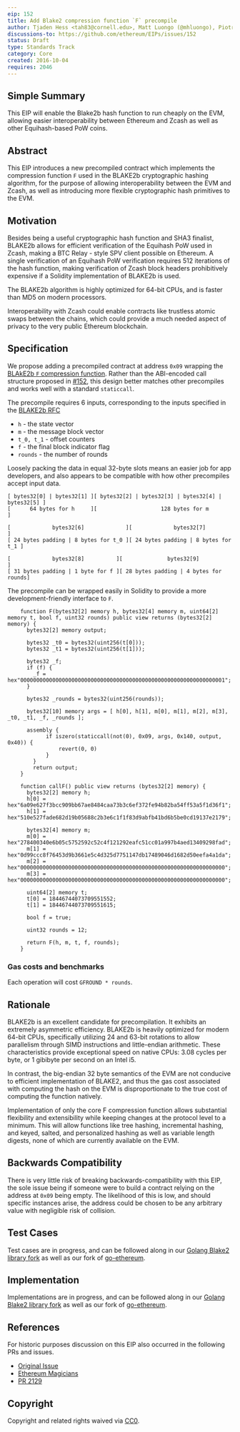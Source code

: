 ```yaml
---
eip: 152
title: Add Blake2 compression function `F` precompile
author: Tjaden Hess <tah83@cornell.edu>, Matt Luongo (@mhluongo), Piotr Dyraga (@pdyraga), James Hancock (@MadeOfTin)
discussions-to: https://github.com/ethereum/EIPs/issues/152
status: Draft
type: Standards Track
category: Core
created: 2016-10-04
requires: 2046
---
```


<!--You can leave these HTML comments in your merged EIP and delete the visible duplicate text guides, they will not appear and may be helpful to refer to if you edit it again. This is the suggested template for new EIPs. Note that an EIP number will be assigned by an editor. When opening a pull request to submit your EIP, please use an abbreviated title in the filename, `eip-draft_title_abbrev.md`. The title should be 44 characters or less.-->

## Simple Summary
<!--"If you can't explain it simply, you don't understand it well enough." Provide a simplified and layman-accessible explanation of the EIP.-->

This EIP will enable the Blake2b hash function to run cheaply on the EVM, allowing easier interoperability between Ethereum and Zcash as well as other Equihash-based PoW coins.

## Abstract
<!--A short (~200 word) description of the technical issue being addressed.-->

This EIP introduces a new precompiled contract which implements the compression function `F` used in the BLAKE2b cryptographic hashing algorithm, for the purpose of allowing interoperability between the EVM and Zcash, as well as introducing more flexible cryptographic hash primitives to the EVM.

## Motivation
<!--The motivation is critical for EIPs that want to change the Ethereum protocol. It should clearly explain why the existing protocol specification is inadequate to address the problem that the EIP solves. EIP submissions without sufficient motivation may be rejected outright.-->

Besides being a useful cryptographic hash function and SHA3 finalist, BLAKE2b allows for efficient verification of the Equihash PoW used in Zcash, making a BTC Relay - style SPV client possible on Ethereum. A single verification of an Equihash PoW verification requires 512 iterations of the hash function, making verification of Zcash block headers prohibitively expensive if a Solidity implementation of BLAKE2b is used.

The BLAKE2b algorithm is highly optimized for 64-bit CPUs, and is faster than MD5 on modern processors.

Interoperability with Zcash could enable contracts like trustless atomic swaps between the chains, which could provide a much needed aspect of privacy to the very public Ethereum blockchain.

## Specification
<!--The technical specification should describe the syntax and semantics of any new feature. The specification should be detailed enough to allow competing, interoperable implementations for any of the current Ethereum platforms (go-ethereum, parity, cpp-ethereum, ethereumj, ethereumjs, and [others](https://github.com/ethereum/wiki/wiki/Clients)).-->

We propose adding a precompiled contract at address `0x09` wrapping the [BLAkE2b `F` compression function](https://tools.ietf.org/html/rfc7693#section-3.2). Rather than the ABI-encoded call structure proposed in [#152](https://github.com/ethereum/EIPs/issues/152), this design better matches other precompiles and works well with a standard `staticcall`.

The precompile requires 6 inputs, corresponding to the inputs specified in the [BLAKE2b RFC](https://tools.ietf.org/html/rfc7693#section-3.2)

- `h` - the state vector
- `m` - the message block vector
- `t_0, t_1` - offset counters
- `f` - the final block indicator flag
- `rounds` - the number of rounds

Loosely packing the data in equal 32-byte slots means an easier job for app developers, and also appears to be compatible with how other precompiles accept input data.

```
[ bytes32[0] | bytes32[1] ][ bytes32[2] | bytes32[3] | bytes32[4] | bytes32[5] ]
[      64 bytes for h     ][                    128 bytes for m                ]

[             bytes32[6]             ][             bytes32[7]             ]
[ 24 bytes padding | 8 bytes for t_0 ][ 24 bytes padding | 8 bytes for t_1 ]

[             bytes32[8]          ][              bytes32[9]              ]
[ 31 bytes padding | 1 byte for f ][ 28 bytes padding | 4 bytes for rounds]
```

The precompile can be wrapped easily in Solidity to provide a more development-friendly interface to `F`.

```solidity
    function F(bytes32[2] memory h, bytes32[4] memory m, uint64[2] memory t, bool f, uint32 rounds) public view returns (bytes32[2] memory) {
      bytes32[2] memory output;

      bytes32 _t0 = bytes32(uint256(t[0]));
      bytes32 _t1 = bytes32(uint256(t[1]));

      bytes32 _f;
      if (f) {
        _f = hex"0000000000000000000000000000000000000000000000000000000000000001";
      }

      bytes32 _rounds = bytes32(uint256(rounds));

      bytes32[10] memory args = [ h[0], h[1], m[0], m[1], m[2], m[3], _t0, _t1, _f, _rounds ];

      assembly {
            if iszero(staticcall(not(0), 0x09, args, 0x140, output, 0x40)) {
                revert(0, 0)
            }
        }
        return output;
    }

    function callF() public view returns (bytes32[2] memory) {
      bytes32[2] memory h;
      h[0] = hex"6a09e627f3bcc909bb67ae8484caa73b3c6ef372fe94b82ba54ff53a5f1d36f1";
      h[1] = hex"510e527fade682d19b05688c2b3e6c1f1f83d9abfb41bd6b5be0cd19137e2179";

      bytes32[4] memory m;
      m[0] = hex"278400340e6b05c5752592c52c4f121292eafc51cc01a997b4aed13409298fad";
      m[1] = hex"0d99ccc8f76453d9b3661e5c4d325d7751147db17489046d1682d50eefa4a1da";
      m[2] = hex"0000000000000000000000000000000000000000000000000000000000000000";
      m[3] = hex"0000000000000000000000000000000000000000000000000000000000000000";

      uint64[2] memory t;
      t[0] = 18446744073709551552;
      t[1] = 18446744073709551615;

      bool f = true;

      uint32 rounds = 12;

      return F(h, m, t, f, rounds);
    }
```

### Gas costs and benchmarks

Each operation will cost `GFROUND * rounds`.

## Rationale
<!--The rationale fleshes out the specification by describing what motivated the design and why particular design decisions were made. It should describe alternate designs that were considered and related work, e.g. how the feature is supported in other languages. The rationale may also provide evidence of consensus within the community, and should discuss important objections or concerns raised during discussion.-->

BLAKE2b is an excellent candidate for precompilation. It exhibits an extremely asymmetric efficiency. BLAKE2b is heavily optimized for modern 64-bit CPUs, specifically utilizing 24 and 63-bit rotations to allow parallelism through SIMD instructions and little-endian arithmetic. These characteristics provide exceptional speed on native CPUs: 3.08 cycles per byte, or 1 gibibyte per second on an Intel i5.

In contrast, the big-endian 32 byte semantics of the EVM are not conducive to efficient implementation of BLAKE2, and thus the gas cost associated with computing the hash on the EVM is disproportionate to the true cost of computing the function natively.

Implementation of only the core F compression function allows substantial flexibility and extensibility while keeping changes at the protocol level to a minimum. This will allow functions like tree hashing, incremental hashing, and keyed, salted, and personalized hashing as well as variable length digests, none of which are currently available on the EVM.

## Backwards Compatibility
<!--All EIPs that introduce backwards incompatibilities must include a section describing these incompatibilities and their severity. The EIP must explain how the author proposes to deal with these incompatibilities. EIP submissions without a sufficient backwards compatibility treatise may be rejected outright.-->

There is very little risk of breaking backwards-compatibility with this EIP, the sole issue being if someone were to build a contract relying on the address at `0x09` being empty. The likelihood of this is low, and should specific instances arise, the address could be chosen to be any arbitrary value with negligible risk of collision.

## Test Cases

<!--Test cases for an implementation are mandatory for EIPs that are affecting consensus changes. Other EIPs can choose to include links to test cases if applicable.-->

Test cases are in progress, and can be followed along in our [Golang Blake2 library fork](https://github.com/keep-network/blake2-f) as well as our fork of [go-ethereum](https://github.com/keep-network/go-ethereum).

## Implementation
<!--The implementations must be completed before any EIP is given status "Final", but it need not be completed before the EIP is accepted. While there is merit to the approach of reaching consensus on the specification and rationale before writing code, the principle of "rough consensus and running code" is still useful when it comes to resolving many discussions of API details.-->

Implementations are in progress, and can be followed along in our [Golang Blake2 library fork](https://github.com/keep-network/blake2-f) as well as our fork of [go-ethereum](https://github.com/keep-network/go-ethereum).

## References

For historic purposes discussion on this EIP also occurred in the following PRs and issues.

 * [Original Issue](https://github.com/ethereum/EIPs/issues/152)
 * [Ethereum Magicians](https://ethereum-magicians.org/t/blake2b-f-precompile/3157)
 * [PR 2129](https://github.com/ethereum/EIPs/pull/2129)

## Copyright

Copyright and related rights waived via [CC0](https://creativecommons.org/publicdomain/zero/1.0/).
